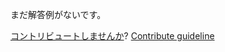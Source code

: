 
まだ解答例がないです。

[コントリビュートしませんか](https://github.com/BFEdev/BFE.dev-solutions/blob/main/question/what-is-the-difference-between-async-and-defer-on-script-tag_ja.md)?  [Contribute guideline](https://github.com/BFEdev/BFE.dev-solutions#how-to-contribute)
